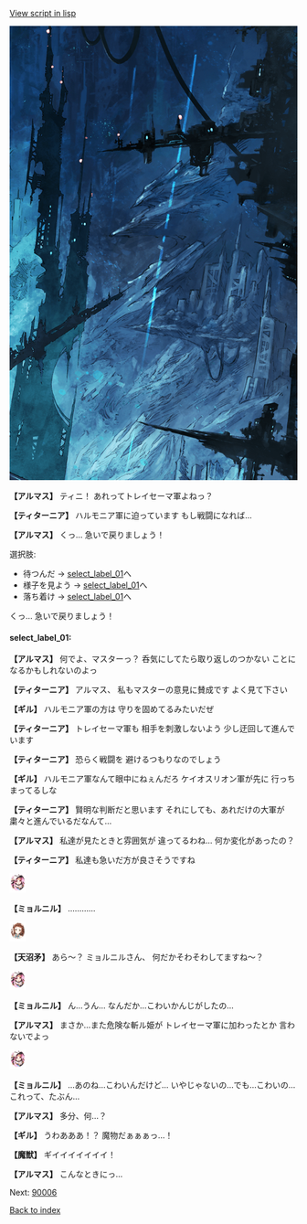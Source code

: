 [View script in lisp](../scripts/101003021.txt)

![underground_world_1.png](../images/backgrounds/underground_world_1.png)

**【アルマス】**
ティニ！
あれってトレイセーマ軍よねっ？

**【ティターニア】**
ハルモニア軍に迫っています
もし戦闘になれば…

**【アルマス】**
くっ…
急いで戻りましょう！

選択肢:
- 待つんだ → [select_label_01](#select_label_01)へ
- 様子を見よう → [select_label_01](#select_label_01)へ
- 落ち着け → [select_label_01](#select_label_01)へ

くっ…
急いで戻りましょう！

#### select_label_01:

**【アルマス】**
何でよ、マスターっ？
呑気にしてたら取り返しのつかない
ことになるかもしれないのよっ

**【ティターニア】**
アルマス、
私もマスターの意見に賛成です
よく見て下さい

**【ギル】**
ハルモニア軍の方は
守りを固めてるみたいだぜ

**【ティターニア】**
トレイセーマ軍も
相手を刺激しないよう
少し迂回して進んでいます

**【ティターニア】**
恐らく戦闘を
避けるつもりなのでしょう

**【ギル】**
ハルモニア軍なんて眼中にねぇんだろ
ケイオスリオン軍が先に
行っちまってるしな

**【ティターニア】**
賢明な判断だと思います
それにしても、あれだけの大軍が
粛々と進んでいるだなんて…

**【アルマス】**
私達が見たときと雰囲気が
違ってるわね…
何か変化があったの？

**【ティターニア】**
私達も急いだ方が良さそうですね

<img src="../images/units/3200111.png" alt="3200111.png" height="34"/>

**【ミョルニル】**
…………

<img src="../images/units/3300411.png" alt="3300411.png" height="34"/>

**【天沼矛】**
あら～？
ミョルニルさん、
何だかそわそわしてますね～？

<img src="../images/units/3200111.png" alt="3200111.png" height="34"/>

**【ミョルニル】**
ん…うん…
なんだか…こわいかんじがしたの…

**【アルマス】**
まさか…また危険な斬ル姫が
トレイセーマ軍に加わったとか
言わないでよっ

<img src="../images/units/3200111.png" alt="3200111.png" height="34"/>

**【ミョルニル】**
…あのね…こわいんだけど…
いやじゃないの…でも…こわいの…
これって、たぶん…

**【アルマス】**
多分、何…？

**【ギル】**
うわあああ！？
魔物だぁぁぁっ…！

**【魔獣】**
ギイイイイイイイ！

**【アルマス】**
こんなときにっ…

Next: [90006](90006.md)

[Back to index](index.md)
